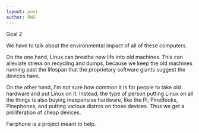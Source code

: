 ```yaml
---
layout: post
author: RWG
---
```


Goal 2

We have to talk about the environmental impact of all of these computers.

On the one hand, Linux can breathe new life into old machines. This can alleviate stress on recycling and dumps, because we keep the old machines running past the lifespan that the proprietary software giants suggest the devices have.

On the other hand, I'm not sure how common it is for people to take old hardware and put Linux on it. Instead, the type of person putting Linux on all the things is also buying inexpensive hardware, like the Pi, PineBooks, Pinephones, and putting various distros on those devices. Thus we get a proliferation of cheap devices.

Fairphone is a project meant to help.
